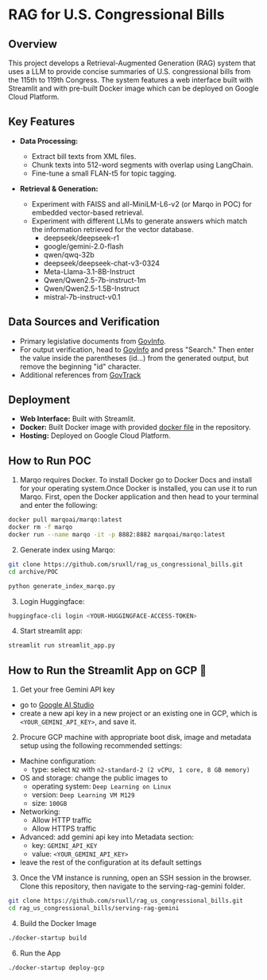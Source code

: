 # RAG for U.S. Congressional Bills

## Overview

This project develops a Retrieval-Augmented Generation (RAG) system that uses a LLM to provide concise summaries of U.S. congressional bills from the 115th to 119th Congress. The system features a web interface built with Streamlit and with pre-built Docker image which can be deployed on Google Cloud Platform.

## Key Features

- **Data Processing:**

  - Extract bill texts from XML files.
  - Chunk texts into 512-word segments with overlap using LangChain.
  - Fine-tune a small FLAN-t5 for topic tagging.

- **Retrieval & Generation:**
  - Experiment with FAISS and all-MiniLM-L6-v2 (or Marqo in POC) for embedded vector-based retrieval.
  - Experiment with different LLMs to generate answers which match the information retrieved for the vector database.
    - deepseek/deepseek-r1
    - google/gemini-2.0-flash
    - qwen/qwq-32b
    - deepseek/deepseek-chat-v3-0324
    - Meta-Llama-3.1-8B-Instruct
    - Qwen/Qwen2.5-7b-instruct-1m
    - Qwen/Qwen2.5-1.5B-Instruct
    - mistral-7b-instruct-v0.1

## Data Sources and Verification

- Primary legislative documents from [GovInfo](https://www.govinfo.gov/app/collection/BILLS).
- For output verification, head to [GovInfo](https://www.govinfo.gov/) and press "Search." Then enter the value inside the parentheses (id...) from the generated output, but remove the beginning "id" character. 
- Additional references from [GovTrack](https://www.govtrack.us/congress/bills/)

## Deployment

- **Web Interface:** Built with Streamlit.
- **Docker:** Built Docker image with provided [docker file](serving-rag-gemini/Dockerfile) in the repository.
- **Hosting:** Deployed on Google Cloud Platform.

## How to Run POC

1. Marqo requires Docker. To install Docker go to Docker Docs and install for your operating system.Once Docker is installed, you can use it to run Marqo. First, open the Docker application and then head to your terminal and enter the following:

```bash
docker pull marqoai/marqo:latest
docker rm -f marqo
docker run --name marqo -it -p 8882:8882 marqoai/marqo:latest
```

2. Generate index using Marqo:

```bash
git clone https://github.com/sruxll/rag_us_congressional_bills.git
cd archive/POC
```

```python
python generate_index_marqo.py
```

3. Login Huggingface:

```bash
huggingface-cli login <YOUR-HUGGINGFACE-ACCESS-TOKEN>
```

4. Start streamlit app:

```python
streamlit run streamlit_app.py
```

## How to Run the Streamlit App on GCP 🚀

1. Get your free Gemini API key

- go to [Google AI Studio](https://aistudio.google.com/)
- create a new api key in a new project or an existing one in GCP, which is `<YOUR_GEMINI_API_KEY>`, and save it.

2. Procure GCP machine with appropriate boot disk, image and metadata setup using the following recommended settings:

- Machine configuration:
  - type: select `N2` with `n2-standard-2 (2 vCPU, 1 core, 8 GB memory)`
- OS and storage: change the public images to
  - operating system: `Deep Learning on Linux`
  - version: `Deep Learning VM M129`
  - size: `100GB`
- Networking:
  - Allow HTTP traffic
  - Allow HTTPS traffic
- Advanced: add gemini api key into Metadata section:
  - key: `GEMINI_API_KEY`
  - value: `<YOUR_GEMINI_API_KEY>`
- leave the rest of the configuration at its default settings

3. Once the VM instance is running, open an SSH session in the browser. Clone this repository, then navigate to the serving-rag-gemini folder.

```bash
git clone https://github.com/sruxll/rag_us_congressional_bills.git
cd rag_us_congressional_bills/serving-rag-gemini
```

4. Build the Docker Image

```bash
./docker-startup build
```

6. Run the App

```bash
./docker-startup deploy-gcp
```

